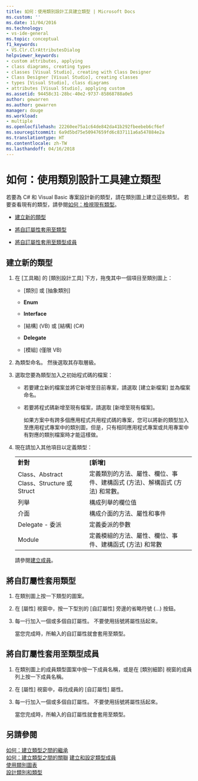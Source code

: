 ```yaml
---
title: 如何：使用類別設計工具建立類型 | Microsoft Docs
ms.custom: ''
ms.date: 11/04/2016
ms.technology:
- vs-ide-general
ms.topic: conceptual
f1_keywords:
- VS.Clr.ClrAttributesDialog
helpviewer_keywords:
- custom attributes, applying
- class diagrams, creating types
- classes [Visual Studio], creating with Class Designer
- Class Designer [Visual Studio], creating classes
- types [Visual Studio], class diagrams
- attributes [Visual Studio], applying custom
ms.assetid: 94458c31-28bc-40e2-9737-85868788a0e5
author: gewarren
ms.author: gewarren
manager: douge
ms.workload:
- multiple
ms.openlocfilehash: 22260ee75a1c64de842da41b292fbeebeb6cf6ef
ms.sourcegitcommit: 6a9d5bd75e50947659fd6c837111a6a547884e2a
ms.translationtype: HT
ms.contentlocale: zh-TW
ms.lasthandoff: 04/16/2018
---
```

# <a name="how-to-create-types-by-using-class-designer"></a>如何：使用類別設計工具建立類型
若要為 C# 和 Visual Basic 專案設計新的類型，請在類別圖上建立這些類型。 若要查看現有的類型，請參閱[如何：檢視現有類型](how-to-view-existing-types.md)。  
  
-   [建立新的類型](#CreateType)  
  
-   [將自訂屬性套用至類型](#CustAttributeType)  
  
-   [將自訂屬性套用至類型成員](#CustAttributeMember)  
  
##  <a name="CreateType"></a>建立新的類型  
  
1.  在 [工具箱] 的 [類別設計工具] 下方，拖曳其中一個項目至類別圖上：  
  
    -   [類別] 或 [抽象類別]  
  
    -   **Enum**  
  
    -   **Interface**  
  
    -   [結構] (VB) 或 [結構] (C#)  
  
    -   **Delegate**  
  
    -   [模組] (僅限 VB)  
  
2.  為類型命名。 然後選取其存取層級。  
  
3.  選取您要為類型加入之初始程式碼的檔案：  
  
    -   若要建立新的檔案並將它新增至目前專案，請選取 [建立新檔案] 並為檔案命名。  
  
    -   若要將程式碼新增至現有檔案，請選取 [新增至現有檔案]。  
  
         如果方案中有跨多個應用程式共用程式碼的專案，您可以將新的類型加入至應用程式專案中的類別圖，但是，只有相同應用程式專案或共用專案中有對應的類別檔案時才能這樣做。  
  
4.  現在請加入其他項目以定義類型：  
  
    |||  
    |-|-|  
    |**針對**|**[新增]**|  
    |Class、Abstract Class、Structure 或 Struct|定義類別的方法、屬性、欄位、事件、建構函式 (方法)、解構函式 (方法) 和常數。|  
    |列舉|構成列舉的欄位值|  
    |介面|構成介面的方法、屬性和事件|  
    |Delegate - 委派|定義委派的參數|  
    |Module|定義模組的方法、屬性、欄位、事件、建構函式 (方法) 和常數|  
  
     請參閱[建立成員](creating-and-configuring-type-members.md#CreateMembers)。  
  
##  <a name="CustAttributeType"></a> 將自訂屬性套用類型  
  
1.  在類別圖上按一下類型的圖案。  
  
2.  在 [屬性] 視窗中，按一下型別的 [自訂屬性] 旁邊的省略符號 (…) 按鈕。  
  
3.  每一行加入一個或多個自訂屬性。 不要使用括號將屬性括起來。  
  
     當您完成時，所輸入的自訂屬性就會套用至類型。  
  
##  <a name="CustAttributeMember"></a> 將自訂屬性套用至類型成員  
  
1.  在類別圖上的成員類型圖案中按一下成員名稱，或是在 [類別細節] 視窗的成員列上按一下成員名稱。  
  
2.  在 [屬性] 視窗中，尋找成員的 [自訂屬性] 屬性。  
  
3.  每一行加入一個或多個自訂屬性。 不要使用括號將屬性括起來。  
  
     當您完成時，所輸入的自訂屬性就會套用至類型。  
  
## <a name="see-also"></a>另請參閱
[如何：建立類型之間的繼承](how-to-create-inheritance-between-types.md)  
[如何：建立類型之間的關聯](how-to-create-associations-between-types.md)
[建立和設定類型成員](creating-and-configuring-type-members.md)   
[使用類別圖表](working-with-class-diagrams.md)   
[設計類別和類型](designing-classes-and-types.md)